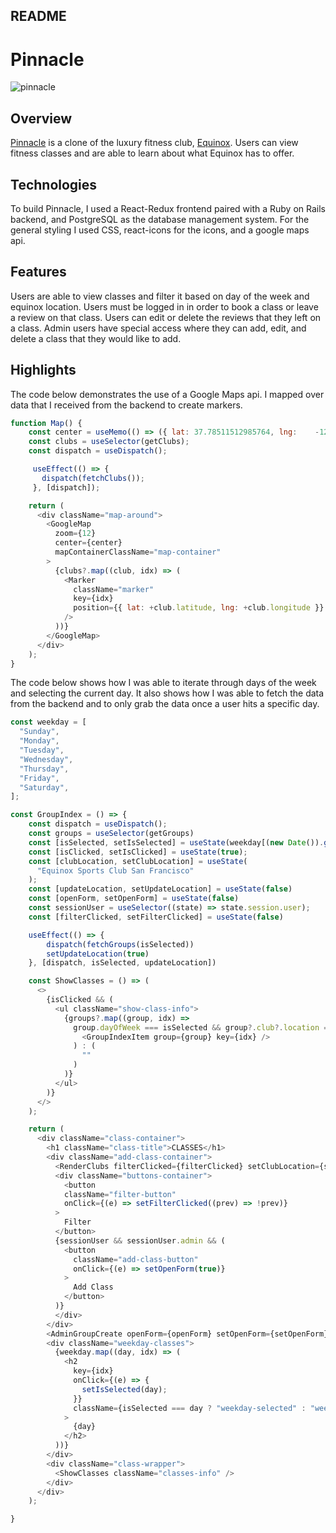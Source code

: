 ## README

# Pinnacle

![pinnacle](https://user-images.githubusercontent.com/96757491/212202838-2ec4f52b-d0e9-430f-8182-25b181ed8c8c.gif)

## Overview

[Pinnacle](https://pinnacle-nd0f.onrender.com/) is a clone of the luxury fitness club, [Equinox](https://www.equinox.com/). Users can view fitness classes and are able to learn about what Equinox has to offer.


## Technologies

To build Pinnacle, I used a React-Redux frontend paired with a Ruby on Rails backend, and PostgreSQL as the database management system. For the general styling I used CSS, react-icons for the icons, and a google maps api. 

## Features

Users are able to view classes and filter it based on day of the week and equinox location. Users must be logged in in order to book a class or leave a review on that class. Users can edit or delete the reviews that they left on a class. Admin users have special access where they can add, edit, and delete a class that they would like to add.

## Highlights

The code below demonstrates the use of a Google Maps api. I mapped over data that I received from the backend to create markers. 

```javascript
function Map() {
    const center = useMemo(() => ({ lat: 37.78511512985764, lng:    -122.40753194602581 }));
    const clubs = useSelector(getClubs);
    const dispatch = useDispatch();

     useEffect(() => {
       dispatch(fetchClubs());
     }, [dispatch]);

    return (
      <div className="map-around">
        <GoogleMap
          zoom={12}
          center={center}
          mapContainerClassName="map-container"
        >
          {clubs?.map((club, idx) => (
            <Marker
              className="marker"
              key={idx}
              position={{ lat: +club.latitude, lng: +club.longitude }}
            />
          ))}
        </GoogleMap>
      </div>
    );
}
```

The code below shows how I was able to iterate through days of the week and selecting the current day. It also shows how I was able to fetch the data from the backend and to only grab the data once a user hits a specific day.

```javascript
const weekday = [
  "Sunday",
  "Monday",
  "Tuesday",
  "Wednesday",
  "Thursday",
  "Friday",
  "Saturday",
];

const GroupIndex = () => {
    const dispatch = useDispatch();
    const groups = useSelector(getGroups)
    const [isSelected, setIsSelected] = useState(weekday[(new Date()).getDay()]);
    const [isClicked, setIsClicked] = useState(true);
    const [clubLocation, setClubLocation] = useState(
      "Equinox Sports Club San Francisco"
    );
    const [updateLocation, setUpdateLocation] = useState(false)
    const [openForm, setOpenForm] = useState(false)
    const sessionUser = useSelector((state) => state.session.user);
    const [filterClicked, setFilterClicked] = useState(false)

    useEffect(() => {
        dispatch(fetchGroups(isSelected))
        setUpdateLocation(true)
    }, [dispatch, isSelected, updateLocation])

    const ShowClasses = () => (
      <>
        {isClicked && (
          <ul className="show-class-info">
            {groups?.map((group, idx) =>
              group.dayOfWeek === isSelected && group?.club?.location === clubLocation ? (
                <GroupIndexItem group={group} key={idx} />
              ) : (
                ""
              )
            )}
          </ul>
        )}
      </>
    );

    return (
      <div className="class-container">
        <h1 className="class-title">CLASSES</h1>
        <div className="add-class-container">
          <RenderClubs filterClicked={filterClicked} setClubLocation={setClubLocation} />
          <div className="buttons-container">
            <button
            className="filter-button"
            onClick={(e) => setFilterClicked((prev) => !prev)}
          >
            Filter
          </button>
          {sessionUser && sessionUser.admin && (
            <button
              className="add-class-button"
              onClick={(e) => setOpenForm(true)}
            >
              Add Class
            </button>
          )}
          </div>
        </div>
        <AdminGroupCreate openForm={openForm} setOpenForm={setOpenForm} />
        <div className="weekday-classes">
          {weekday.map((day, idx) => (
            <h2
              key={idx}
              onClick={(e) => {
                setIsSelected(day);
              }}
              className={isSelected === day ? "weekday-selected" : "weekday"}
            >
              {day}
            </h2>
          ))}
        </div>
        <div className="class-wrapper">
          <ShowClasses className="classes-info" />
        </div>
      </div>
    );

}
```

